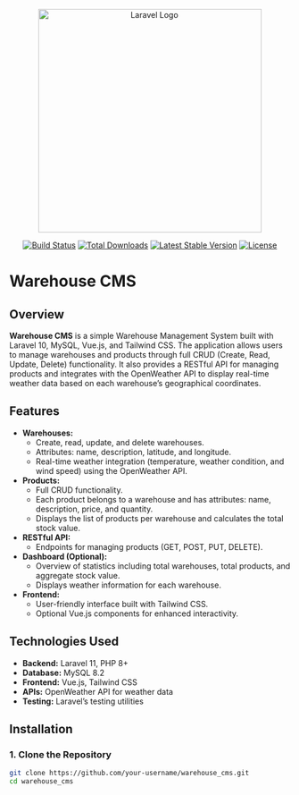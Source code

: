 <p align="center"><a href="https://laravel.com" target="_blank"><img src="https://raw.githubusercontent.com/laravel/art/master/logo-lockup/5%20SVG/2%20CMYK/1%20Full%20Color/laravel-logolockup-cmyk-red.svg" width="400" alt="Laravel Logo"></a></p>

<p align="center">
<a href="https://github.com/laravel/framework/actions"><img src="https://github.com/laravel/framework/workflows/tests/badge.svg" alt="Build Status"></a>
<a href="https://packagist.org/packages/laravel/framework"><img src="https://img.shields.io/packagist/dt/laravel/framework" alt="Total Downloads"></a>
<a href="https://packagist.org/packages/laravel/framework"><img src="https://img.shields.io/packagist/v/laravel/framework" alt="Latest Stable Version"></a>
<a href="https://packagist.org/packages/laravel/framework"><img src="https://img.shields.io/packagist/l/laravel/framework" alt="License"></a>
</p>

# Warehouse CMS

## Overview
**Warehouse CMS** is a simple Warehouse Management System built with Laravel 10, MySQL, Vue.js, and Tailwind CSS. The application allows users to manage warehouses and products through full CRUD (Create, Read, Update, Delete) functionality. It also provides a RESTful API for managing products and integrates with the OpenWeather API to display real-time weather data based on each warehouse’s geographical coordinates.

## Features
- **Warehouses:**
  - Create, read, update, and delete warehouses.
  - Attributes: name, description, latitude, and longitude.
  - Real-time weather integration (temperature, weather condition, and wind speed) using the OpenWeather API.
- **Products:**
  - Full CRUD functionality.
  - Each product belongs to a warehouse and has attributes: name, description, price, and quantity.
  - Displays the list of products per warehouse and calculates the total stock value.
- **RESTful API:**
  - Endpoints for managing products (GET, POST, PUT, DELETE).
- **Dashboard (Optional):**
  - Overview of statistics including total warehouses, total products, and aggregate stock value.
  - Displays weather information for each warehouse.
- **Frontend:**
  - User-friendly interface built with Tailwind CSS.
  - Optional Vue.js components for enhanced interactivity.

## Technologies Used
- **Backend:** Laravel 11, PHP 8+
- **Database:** MySQL 8.2
- **Frontend:** Vue.js, Tailwind CSS
- **APIs:** OpenWeather API for weather data
- **Testing:** Laravel’s testing utilities

## Installation

### 1. Clone the Repository
```bash
git clone https://github.com/your-username/warehouse_cms.git
cd warehouse_cms

